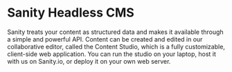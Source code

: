 # Sanity Headless CMS


Sanity treats your content as structured data and makes it available through a simple and powerful API. Content can be created and edited in our collaborative editor, called the Content Studio, which is a fully customizable, client-side web application. You can run the studio on your laptop, host it with us on Sanity.io, or deploy it on your own web server.
